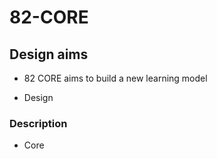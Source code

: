 # 82-CORE

## Design aims

* 82 CORE aims to build a new learning model 

* Design 

### Description

* Core